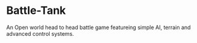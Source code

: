 # Battle-Tank
An Open world head to head battle game featureing simple AI, terrain and advanced control systems.

